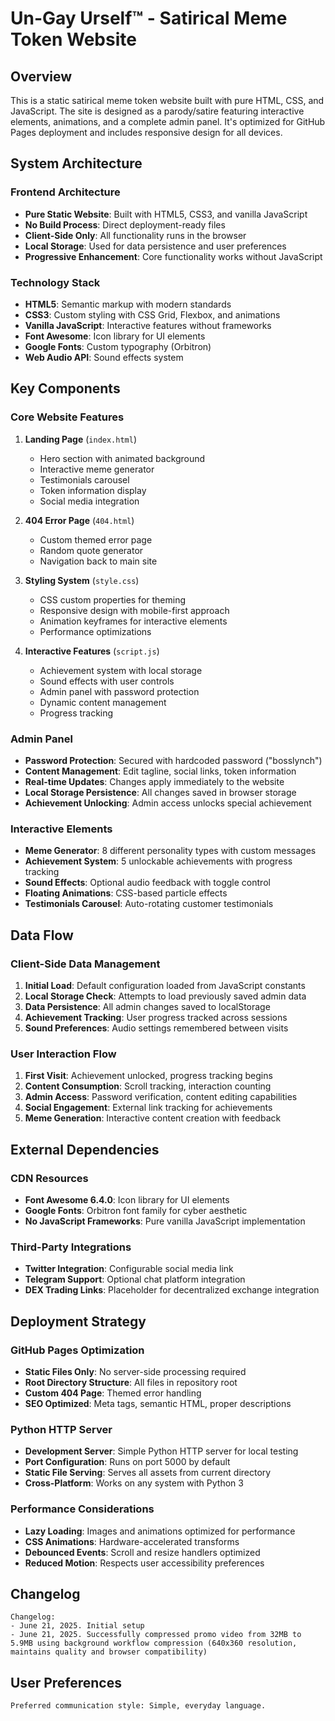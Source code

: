 # Un-Gay Urself™ - Satirical Meme Token Website

## Overview

This is a static satirical meme token website built with pure HTML, CSS, and JavaScript. The site is designed as a parody/satire featuring interactive elements, animations, and a complete admin panel. It's optimized for GitHub Pages deployment and includes responsive design for all devices.

## System Architecture

### Frontend Architecture
- **Pure Static Website**: Built with HTML5, CSS3, and vanilla JavaScript
- **No Build Process**: Direct deployment-ready files
- **Client-Side Only**: All functionality runs in the browser
- **Local Storage**: Used for data persistence and user preferences
- **Progressive Enhancement**: Core functionality works without JavaScript

### Technology Stack
- **HTML5**: Semantic markup with modern standards
- **CSS3**: Custom styling with CSS Grid, Flexbox, and animations
- **Vanilla JavaScript**: Interactive features without frameworks
- **Font Awesome**: Icon library for UI elements
- **Google Fonts**: Custom typography (Orbitron)
- **Web Audio API**: Sound effects system

## Key Components

### Core Website Features
1. **Landing Page** (`index.html`)
   - Hero section with animated background
   - Interactive meme generator
   - Testimonials carousel
   - Token information display
   - Social media integration

2. **404 Error Page** (`404.html`)
   - Custom themed error page
   - Random quote generator
   - Navigation back to main site

3. **Styling System** (`style.css`)
   - CSS custom properties for theming
   - Responsive design with mobile-first approach
   - Animation keyframes for interactive elements
   - Performance optimizations

4. **Interactive Features** (`script.js`)
   - Achievement system with local storage
   - Sound effects with user controls
   - Admin panel with password protection
   - Dynamic content management
   - Progress tracking

### Admin Panel
- **Password Protection**: Secured with hardcoded password ("bosslynch")
- **Content Management**: Edit tagline, social links, token information
- **Real-time Updates**: Changes apply immediately to the website
- **Local Storage Persistence**: All changes saved in browser storage
- **Achievement Unlocking**: Admin access unlocks special achievement

### Interactive Elements
- **Meme Generator**: 8 different personality types with custom messages
- **Achievement System**: 5 unlockable achievements with progress tracking
- **Sound Effects**: Optional audio feedback with toggle control
- **Floating Animations**: CSS-based particle effects
- **Testimonials Carousel**: Auto-rotating customer testimonials

## Data Flow

### Client-Side Data Management
1. **Initial Load**: Default configuration loaded from JavaScript constants
2. **Local Storage Check**: Attempts to load previously saved admin data
3. **Data Persistence**: All admin changes saved to localStorage
4. **Achievement Tracking**: User progress tracked across sessions
5. **Sound Preferences**: Audio settings remembered between visits

### User Interaction Flow
1. **First Visit**: Achievement unlocked, progress tracking begins
2. **Content Consumption**: Scroll tracking, interaction counting
3. **Admin Access**: Password verification, content editing capabilities
4. **Social Engagement**: External link tracking for achievements
5. **Meme Generation**: Interactive content creation with feedback

## External Dependencies

### CDN Resources
- **Font Awesome 6.4.0**: Icon library for UI elements
- **Google Fonts**: Orbitron font family for cyber aesthetic
- **No JavaScript Frameworks**: Pure vanilla JavaScript implementation

### Third-Party Integrations
- **Twitter Integration**: Configurable social media link
- **Telegram Support**: Optional chat platform integration
- **DEX Trading Links**: Placeholder for decentralized exchange integration

## Deployment Strategy

### GitHub Pages Optimization
- **Static Files Only**: No server-side processing required
- **Root Directory Structure**: All files in repository root
- **Custom 404 Page**: Themed error handling
- **SEO Optimized**: Meta tags, semantic HTML, proper descriptions

### Python HTTP Server
- **Development Server**: Simple Python HTTP server for local testing
- **Port Configuration**: Runs on port 5000 by default
- **Static File Serving**: Serves all assets from current directory
- **Cross-Platform**: Works on any system with Python 3

### Performance Considerations
- **Lazy Loading**: Images and animations optimized for performance
- **CSS Animations**: Hardware-accelerated transforms
- **Debounced Events**: Scroll and resize handlers optimized
- **Reduced Motion**: Respects user accessibility preferences

## Changelog

```
Changelog:
- June 21, 2025. Initial setup
- June 21, 2025. Successfully compressed promo video from 32MB to 5.9MB using background workflow compression (640x360 resolution, maintains quality and browser compatibility)
```

## User Preferences

```
Preferred communication style: Simple, everyday language.
```